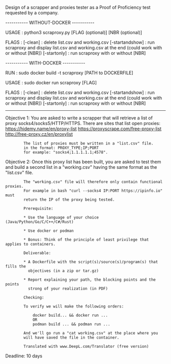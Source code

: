 Design of a scrapper and proxies tester as a Proof of Proficiency test requested by a company.

----------- WITHOUT-DOCKER -----------

USAGE : python3 scraproxy.py [FLAG (optional)] [NBR (optional)]

FLAGS :
  [-clean]        : delete list.csv and working.csv
  [-startandshow] : run scraproxy and display list.csv and working.csv at the end (could work with or without [NBR])
  [-startonly]    : run scraproxy with or without [NBR]

----------- WITH-DOCKER -----------

RUN   :  sudo docker build -t scraproxy [PATH to DOCKERFILE]

USAGE : sudo docker run scraproxy [FLAG]

FLAGS :
  [-clean]        : delete list.csv and working.csv
  [-startandshow] : run scraproxy and display list.csv and working.csv at the end (could work with or without [NBR])
  [-startonly]    : run scraproxy with or without [NBR]

-----------------------------------

Objective 1: You are asked to write a scrapper that will retrieve
            a list of proxy socks4/socks5/HTTP/HTTPS. There are sites
            that list open proxies:
              https://hidemy.name/en/proxy-list
              https://proxyscrape.com/free-proxy-list
              http://free-proxy.cz/en/proxylist

            The list of proxies must be written in a "list.csv" file.
            in the format: PROXY_TYPE;IP;PORT
            for example: "socks4;1.1.1.1.1;4578".


Objective 2: Once this proxy list has been built, you are asked to
            test them and build a second list in a
            "working.csv" having the same format as the "list.csv" file.

            The "working.csv" file will therefore only contain functional proxies.
            For example in bash "curl --socks4 IP:PORT https://ipinfo.io" must
            return the IP of the proxy being tested.

            Prerequisite:

            * Use the language of your choice (Java/Python/Go/C/C++/C#/Rust)

            * Use docker or podman

            * Bonus: Think of the principle of least privilege that applies to containers.

            Deliverable:

            * A Dockerfile with the script(s)/source(s)/program(s) that fills the
              objectives (in a zip or tar.gz)

            * Report explaining your path, the blocking points and the points
              strong of your realization (in PDF)

            Checking:

            To verify we will make the following orders:

                docker build... && docker run ...
                OR
                podman build ... && podman run ...

            And we'll go run a "cat working.csv" at the place where you
            will have saved the file in the container.

            Translated with www.DeepL.com/Translator (free version)

Deadline: 10 days
